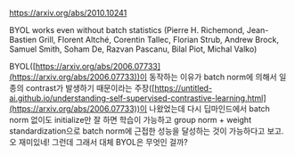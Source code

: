 https://arxiv.org/abs/2010.10241

BYOL works even without batch statistics (Pierre H. Richemond, Jean-Bastien Grill, Florent Altché, Corentin Tallec, Florian Strub, Andrew Brock, Samuel Smith, Soham De, Razvan Pascanu, Bilal Piot, Michal Valko)

BYOL([https://arxiv.org/abs/2006.07733](https://arxiv.org/abs/2006.07733))이 동작하는 이유가 batch norm에 의해서 일종의 contrast가 발생하기 때문이라는 주장([https://untitled-ai.github.io/understanding-self-supervised-contrastive-learning.html](https://arxiv.org/abs/2006.07733))이 나왔었는데 다시 딥마인드에서 batch norm 없이도 initialize만 잘 하면 학습이 가능하고 group norm + weight standardization으로 batch norm에 근접한 성능을 달성하는 것이 가능하다고 보고.오 재미있네! 그런데 그래서 대체 BYOL은 무엇인 걸까?